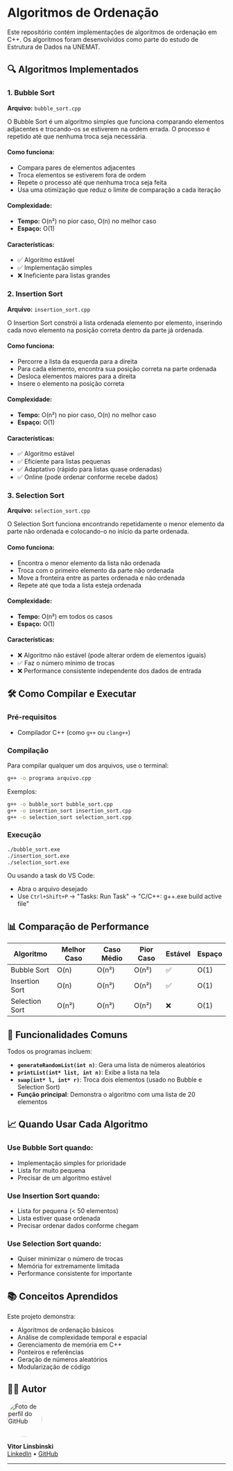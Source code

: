 # Algoritmos de Ordenação

Este repositório contém implementações de algoritmos de ordenação em C++. Os algoritmos foram desenvolvidos como parte do estudo de Estrutura de Dados na UNEMAT.

## 🔍 Algoritmos Implementados

### 1. Bubble Sort

**Arquivo:** `bubble_sort.cpp`

O Bubble Sort é um algoritmo simples que funciona comparando elementos adjacentes e trocando-os se estiverem na ordem errada. O processo é repetido até que nenhuma troca seja necessária.

#### Como funciona:

- Compara pares de elementos adjacentes
- Troca elementos se estiverem fora de ordem
- Repete o processo até que nenhuma troca seja feita
- Usa uma otimização que reduz o limite de comparação a cada iteração

#### Complexidade:

- **Tempo:** O(n²) no pior caso, O(n) no melhor caso
- **Espaço:** O(1)

#### Características:

- ✅ Algoritmo estável
- ✅ Implementação simples
- ❌ Ineficiente para listas grandes

### 2. Insertion Sort

**Arquivo:** `insertion_sort.cpp`

O Insertion Sort constrói a lista ordenada elemento por elemento, inserindo cada novo elemento na posição correta dentro da parte já ordenada.

#### Como funciona:

- Percorre a lista da esquerda para a direita
- Para cada elemento, encontra sua posição correta na parte ordenada
- Desloca elementos maiores para a direita
- Insere o elemento na posição correta

#### Complexidade:

- **Tempo:** O(n²) no pior caso, O(n) no melhor caso
- **Espaço:** O(1)

#### Características:

- ✅ Algoritmo estável
- ✅ Eficiente para listas pequenas
- ✅ Adaptativo (rápido para listas quase ordenadas)
- ✅ Online (pode ordenar conforme recebe dados)

### 3. Selection Sort

**Arquivo:** `selection_sort.cpp`

O Selection Sort funciona encontrando repetidamente o menor elemento da parte não ordenada e colocando-o no início da parte ordenada.

#### Como funciona:

- Encontra o menor elemento da lista não ordenada
- Troca com o primeiro elemento da parte não ordenada
- Move a fronteira entre as partes ordenada e não ordenada
- Repete até que toda a lista esteja ordenada

#### Complexidade:

- **Tempo:** O(n²) em todos os casos
- **Espaço:** O(1)

#### Características:

- ❌ Algoritmo não estável (pode alterar ordem de elementos iguais)
- ✅ Faz o número mínimo de trocas
- ❌ Performance consistente independente dos dados de entrada

## 🛠️ Como Compilar e Executar

### Pré-requisitos

- Compilador C++ (como `g++` ou `clang++`)

### Compilação

Para compilar qualquer um dos arquivos, use o terminal:

```bash
g++ -o programa arquivo.cpp
```

Exemplos:

```bash
g++ -o bubble_sort bubble_sort.cpp
g++ -o insertion_sort insertion_sort.cpp
g++ -o selection_sort selection_sort.cpp
```

### Execução

```bash
./bubble_sort.exe
./insertion_sort.exe
./selection_sort.exe
```

Ou usando a task do VS Code:

- Abra o arquivo desejado
- Use `Ctrl+Shift+P` → "Tasks: Run Task" → "C/C++: g++.exe build active file"

## 📊 Comparação de Performance

| Algoritmo      | Melhor Caso | Caso Médio | Pior Caso | Estável | Espaço |
| -------------- | ----------- | ---------- | --------- | ------- | ------ |
| Bubble Sort    | O(n)        | O(n²)      | O(n²)     | ✅      | O(1)   |
| Insertion Sort | O(n)        | O(n²)      | O(n²)     | ✅      | O(1)   |
| Selection Sort | O(n²)       | O(n²)      | O(n²)     | ❌      | O(1)   |

## 🧪 Funcionalidades Comuns

Todos os programas incluem:

- **`generateRandomList(int n)`**: Gera uma lista de números aleatórios
- **`printList(int* list, int n)`**: Exibe a lista na tela
- **`swap(int* l, int* r)`**: Troca dois elementos (usado no Bubble e Selection Sort)
- **Função principal**: Demonstra o algoritmo com uma lista de 20 elementos

## 📈 Quando Usar Cada Algoritmo

### Use Bubble Sort quando:

- Implementação simples for prioridade
- Lista for muito pequena
- Precisar de um algoritmo estável

### Use Insertion Sort quando:

- Lista for pequena (< 50 elementos)
- Lista estiver quase ordenada
- Precisar ordenar dados conforme chegam

### Use Selection Sort quando:

- Quiser minimizar o número de trocas
- Memória for extremamente limitada
- Performance consistente for importante

## 📚 Conceitos Aprendidos

Este projeto demonstra:

- Algoritmos de ordenação básicos
- Análise de complexidade temporal e espacial
- Gerenciamento de memória em C++
- Ponteiros e referências
- Geração de números aleatórios
- Modularização de código

## 👨‍💻 Autor

<p>
  <img src="https://github.com/vitorlinsbinski.png" alt="Foto de perfil do GitHub" width="80" style="border-radius: 50%;" />
</p>

<p>
  <b>Vitor Linsbinski</b><br/>
  <a href="https://www.linkedin.com/in/vitorlinsbinski">LinkedIn</a> • 
  <a href="https://github.com/vitorlinsbinski">GitHub</a>
</p>

---
